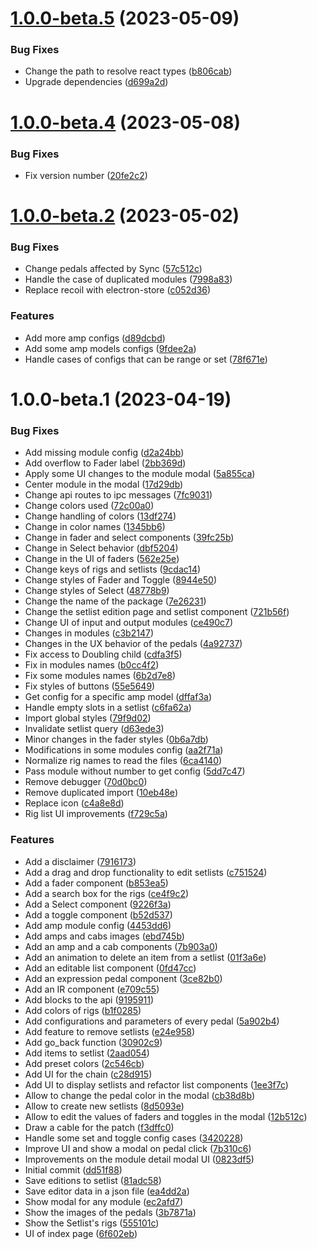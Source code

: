 # [1.0.0-beta.5](https://github.com/bloodysummers/headrush-desktop/compare/v1.0.0-beta.4...v1.0.0-beta.5) (2023-05-09)


### Bug Fixes

* Change the path to resolve react types ([b806cab](https://github.com/bloodysummers/headrush-desktop/commit/b806cab6737139beb62e78c2cb63936e7aa403d1))
* Upgrade dependencies ([d699a2d](https://github.com/bloodysummers/headrush-desktop/commit/d699a2de3dc4b0bed2036792c06788be0266205a))

# [1.0.0-beta.4](https://github.com/bloodysummers/headrush-desktop/compare/v1.0.0-beta.3...v1.0.0-beta.4) (2023-05-08)


### Bug Fixes

* Fix version number ([20fe2c2](https://github.com/bloodysummers/headrush-desktop/commit/20fe2c2bb2dda529d623c5f11b908842e449d91a))

# [1.0.0-beta.2](https://github.com/bloodysummers/headrush-desktop/compare/v1.0.0-beta.1...v1.0.0-beta.2) (2023-05-02)


### Bug Fixes

* Change pedals affected by Sync ([57c512c](https://github.com/bloodysummers/headrush-desktop/commit/57c512cbf8578f3667561fcbc2327e3f8e801a8c))
* Handle the case of duplicated modules ([7998a83](https://github.com/bloodysummers/headrush-desktop/commit/7998a83da7b453e4bf27ea657426acef4231dcc3))
* Replace recoil with electron-store ([c052d36](https://github.com/bloodysummers/headrush-desktop/commit/c052d36f6377c80985b80e0c05d310794bcdd781))


### Features

* Add more amp configs ([d89dcbd](https://github.com/bloodysummers/headrush-desktop/commit/d89dcbd7aa9d3ac4414202bd4cc3d09df8166109))
* Add some amp models configs ([9fdee2a](https://github.com/bloodysummers/headrush-desktop/commit/9fdee2ac36a9a9fc6555b7af35604c001d14d641))
* Handle cases of configs that can be range or set ([78f671e](https://github.com/bloodysummers/headrush-desktop/commit/78f671e7663889e294aa9f7e209098daa7bf2363))

# 1.0.0-beta.1 (2023-04-19)


### Bug Fixes

* Add missing module config ([d2a24bb](https://github.com/bloodysummers/headrush-desktop/commit/d2a24bb82fab97972ffebd73aafcd96473bb6a0e))
* Add overflow to Fader label ([2bb369d](https://github.com/bloodysummers/headrush-desktop/commit/2bb369d078a9ff979aa64af7877049ac08ecbaf3))
* Apply some UI changes to the module modal ([5a855ca](https://github.com/bloodysummers/headrush-desktop/commit/5a855ca69615f55c9c7352a3724cf2d6f853fe6d))
* Center module in the modal ([17d29db](https://github.com/bloodysummers/headrush-desktop/commit/17d29db6c8a03cf5118637580a1b6b0655249fa6))
* Change api routes to ipc messages ([7fc9031](https://github.com/bloodysummers/headrush-desktop/commit/7fc9031703a90d537074883607b489e744cfc429))
* Change colors used ([72c00a0](https://github.com/bloodysummers/headrush-desktop/commit/72c00a0fb1733e09264a71e358f1d2092c48b0d0))
* Change handling of colors ([13df274](https://github.com/bloodysummers/headrush-desktop/commit/13df27471de2f0700590f7b4ff63913e6adbad4a))
* Change in color names ([1345bb6](https://github.com/bloodysummers/headrush-desktop/commit/1345bb6e7ffbb5d6d5b0743b7811f69c42db9442))
* Change in fader and select components ([39fc25b](https://github.com/bloodysummers/headrush-desktop/commit/39fc25bf9ac037e8df185e377ea21c498500bb64))
* Change in Select behavior ([dbf5204](https://github.com/bloodysummers/headrush-desktop/commit/dbf5204642f13b2ba0dd381612e64514e32a53f9))
* Change in the UI of faders ([562e25e](https://github.com/bloodysummers/headrush-desktop/commit/562e25e9206fbcc84f091a8b3090fb487752e8f1))
* Change keys of rigs and setlists ([9cdac14](https://github.com/bloodysummers/headrush-desktop/commit/9cdac142dafe93decc7b42cb8f2ee5b7c2b73c5c))
* Change styles of Fader and Toggle ([8944e50](https://github.com/bloodysummers/headrush-desktop/commit/8944e50cd3656d3c25448f7d27bea99f3e20b003))
* Change styles of Select ([48778b9](https://github.com/bloodysummers/headrush-desktop/commit/48778b9ec417b5b1eb8831f36ae9b062ee4b88c5))
* Change the name of the package ([7e26231](https://github.com/bloodysummers/headrush-desktop/commit/7e26231c9bfd2c23fe0d059a4c451f4f1a1ae5a6))
* Change the setlist edition page and setlist component ([721b56f](https://github.com/bloodysummers/headrush-desktop/commit/721b56f4870824ca126011ace212e6e736542582))
* Change UI of input and output modules ([ce490c7](https://github.com/bloodysummers/headrush-desktop/commit/ce490c7ddbb509a5475ece1335b6b968f7c4fd21))
* Changes in modules ([c3b2147](https://github.com/bloodysummers/headrush-desktop/commit/c3b2147666b5be246594817366d679b71bedfad0))
* Changes in the UX behavior of the pedals ([4a92737](https://github.com/bloodysummers/headrush-desktop/commit/4a92737eeef6dac6560a6890c12a5d3f03580749))
* Fix access to Doubling child ([cdfa3f5](https://github.com/bloodysummers/headrush-desktop/commit/cdfa3f50b2a866591d714b0391a975457726e630))
* Fix in modules names ([b0cc4f2](https://github.com/bloodysummers/headrush-desktop/commit/b0cc4f277dec5811c9883489ef11ce95e2f03d04))
* Fix some modules names ([6b2d7e8](https://github.com/bloodysummers/headrush-desktop/commit/6b2d7e8f43e6bc6fac19bc31b7d7d66b0be7c62b))
* Fix styles of buttons ([55e5649](https://github.com/bloodysummers/headrush-desktop/commit/55e5649ac0417fbc520a7959d65cafdfd666bcb8))
* Get config for a specific amp model ([dffaf3a](https://github.com/bloodysummers/headrush-desktop/commit/dffaf3abddcb571c23b2699956ca17044133b951))
* Handle empty slots in a setlist ([c6fa62a](https://github.com/bloodysummers/headrush-desktop/commit/c6fa62a3df660b41d6860ecd4973bac23a0766db))
* Import global styles ([79f9d02](https://github.com/bloodysummers/headrush-desktop/commit/79f9d029de2287e91c590b1e094edbb2615af4b5))
* Invalidate setlist query ([d63ede3](https://github.com/bloodysummers/headrush-desktop/commit/d63ede33ac85f03b971138149e9c7e5dfa4925ea))
* Minor changes in the fader styles ([0b6a7db](https://github.com/bloodysummers/headrush-desktop/commit/0b6a7db296be8193e5a1ab4b7080a3ec09ccd1ef))
* Modifications in some modules config ([aa2f71a](https://github.com/bloodysummers/headrush-desktop/commit/aa2f71a4dc7d5e7f6a80c4bbdaf083ec77ba033f))
* Normalize rig names to read the files ([6ca4140](https://github.com/bloodysummers/headrush-desktop/commit/6ca4140ed4783cff9037d7127f1d09d518b25535))
* Pass module without number to get config ([5dd7c47](https://github.com/bloodysummers/headrush-desktop/commit/5dd7c4788a30259165c00b83e6836ad2e85dd099))
* Remove debugger ([70d0bc0](https://github.com/bloodysummers/headrush-desktop/commit/70d0bc00dfc1d141bdb5fdc0a888ed778dc9b79c))
* Remove duplicated import ([10eb48e](https://github.com/bloodysummers/headrush-desktop/commit/10eb48e0a134d53846ed2424c0a644cb8ed567a1))
* Replace icon ([c4a8e8d](https://github.com/bloodysummers/headrush-desktop/commit/c4a8e8d42598f211331244cb5e6617bfdb66cfa7))
* Rig list UI improvements ([f729c5a](https://github.com/bloodysummers/headrush-desktop/commit/f729c5a978f1b5253d5cd90d1db11ae3edc031d6))


### Features

* Add a disclaimer ([7916173](https://github.com/bloodysummers/headrush-desktop/commit/7916173de6b66265363ffbe5960166e3ec9fb84e))
* Add a drag and drop functionality to edit setlists ([c751524](https://github.com/bloodysummers/headrush-desktop/commit/c7515249f6b2ef8b3303fa620873e2e7d0197bc6))
* Add a fader component ([b853ea5](https://github.com/bloodysummers/headrush-desktop/commit/b853ea5e932c3f79620d302f96b6c6ec34019e82))
* Add a search box for the rigs ([ce4f9c2](https://github.com/bloodysummers/headrush-desktop/commit/ce4f9c2fa975a23e2e2d2e46eae0830b986cb731))
* Add a Select component ([9226f3a](https://github.com/bloodysummers/headrush-desktop/commit/9226f3af24a83d794b407dba0074d993220b5edc))
* Add a toggle component ([b52d537](https://github.com/bloodysummers/headrush-desktop/commit/b52d5378c8482e92e618ec321ae64b0c09fe3424))
* Add amp module config ([4453dd6](https://github.com/bloodysummers/headrush-desktop/commit/4453dd68c9b5b237a0eee4a86abd427ce14c96bb))
* Add amps and cabs images ([ebd745b](https://github.com/bloodysummers/headrush-desktop/commit/ebd745bb2161871d19eba7e419e43320395d43c5))
* Add an amp and a cab components ([7b903a0](https://github.com/bloodysummers/headrush-desktop/commit/7b903a08285c9452750563e4d889738a7f45ebbf))
* Add an animation to delete an item from a setlist ([01f3a6e](https://github.com/bloodysummers/headrush-desktop/commit/01f3a6e96145092a45aebe29d47c8a691765f5aa))
* Add an editable list component ([0fd47cc](https://github.com/bloodysummers/headrush-desktop/commit/0fd47ccb199dfe92113109f92dd68bf3066e950d))
* Add an expression pedal component ([3ce82b0](https://github.com/bloodysummers/headrush-desktop/commit/3ce82b0ca0946e18c2a27732d921467487724811))
* Add an IR component ([e709c55](https://github.com/bloodysummers/headrush-desktop/commit/e709c554b554c5f8ea0ec45e8eba644eb6282eea))
* Add blocks to the api ([9195911](https://github.com/bloodysummers/headrush-desktop/commit/919591150056960f2007ee857426cc922ed802f3))
* Add colors of rigs ([b1f0285](https://github.com/bloodysummers/headrush-desktop/commit/b1f0285e56861b332385d3e43643f100a70815c7))
* Add configurations and parameters of every pedal ([5a902b4](https://github.com/bloodysummers/headrush-desktop/commit/5a902b4db7ecc95c3a5677fb22b0ec9c7f28af9b))
* Add feature to remove setlists ([e24e958](https://github.com/bloodysummers/headrush-desktop/commit/e24e958f97ac2274aa6dcb791bafa1b1d376f8e7))
* Add go_back function ([30902c9](https://github.com/bloodysummers/headrush-desktop/commit/30902c9402d1274952fb7859d81804dbf3061188))
* Add items to setlist ([2aad054](https://github.com/bloodysummers/headrush-desktop/commit/2aad05418e8385a0633c17c56412bf017a5497a6))
* Add preset colors ([2c546cb](https://github.com/bloodysummers/headrush-desktop/commit/2c546cbba86cf270cccac1b5e61e51a024c50afe))
* Add UI for the chain ([c28d915](https://github.com/bloodysummers/headrush-desktop/commit/c28d9150886db6ca027fcf01852123fe57156aee))
* Add UI to display setlists and refactor list components ([1ee3f7c](https://github.com/bloodysummers/headrush-desktop/commit/1ee3f7c9d3953d53be0159f9c257dbf62dea879d))
* Allow to change the pedal color in the modal ([cb38d8b](https://github.com/bloodysummers/headrush-desktop/commit/cb38d8bc2d95f64329eb17bde0fafda15da77d0a))
* Allow to create new setlists ([8d5093e](https://github.com/bloodysummers/headrush-desktop/commit/8d5093ef74895554cd9823dbf854f1ae1e0f4205))
* Allow to edit the values of faders and toggles in the modal ([12b512c](https://github.com/bloodysummers/headrush-desktop/commit/12b512cb80234d5905fdbe68bd4d88cdb638c402))
* Draw a cable for the patch ([f3dffc0](https://github.com/bloodysummers/headrush-desktop/commit/f3dffc0310c87f239c31d0c3362b0f4cb524f32a))
* Handle some set and toggle config cases ([3420228](https://github.com/bloodysummers/headrush-desktop/commit/3420228c0260592a40997952c8e238f6a9ba1ed2))
* Improve UI and show a modal on pedal click ([7b310c6](https://github.com/bloodysummers/headrush-desktop/commit/7b310c6bd7045e060616e1fb1bb86e5b221f0cbc))
* Improvements on the module detail modal UI ([0823df5](https://github.com/bloodysummers/headrush-desktop/commit/0823df514dfca8f4935d9a5275776369dcd940df))
* Initial commit ([dd51f88](https://github.com/bloodysummers/headrush-desktop/commit/dd51f8842965cb80b098385d6ef774b11000feb5))
* Save editions to setlist ([81adc58](https://github.com/bloodysummers/headrush-desktop/commit/81adc588576828ded283ba591d0de5951489e849))
* Save editor data in a json file ([ea4dd2a](https://github.com/bloodysummers/headrush-desktop/commit/ea4dd2a4c37e4f144b389ce2410e2ec23fbf22c6))
* Show modal for any module ([ec2afd7](https://github.com/bloodysummers/headrush-desktop/commit/ec2afd7400291af51caa8fa4bc01582880412a3b))
* Show the images of the pedals ([3b7871a](https://github.com/bloodysummers/headrush-desktop/commit/3b7871ae1c05ebd82074dc5648c92bc2d2679c41))
* Show the Setlist's rigs ([555101c](https://github.com/bloodysummers/headrush-desktop/commit/555101c680d90ab84c457795776e1f153b861dd3))
* UI of index page ([6f602eb](https://github.com/bloodysummers/headrush-desktop/commit/6f602ebe462d6a7cc6f56a21c9a9667ef6dbc95a))
